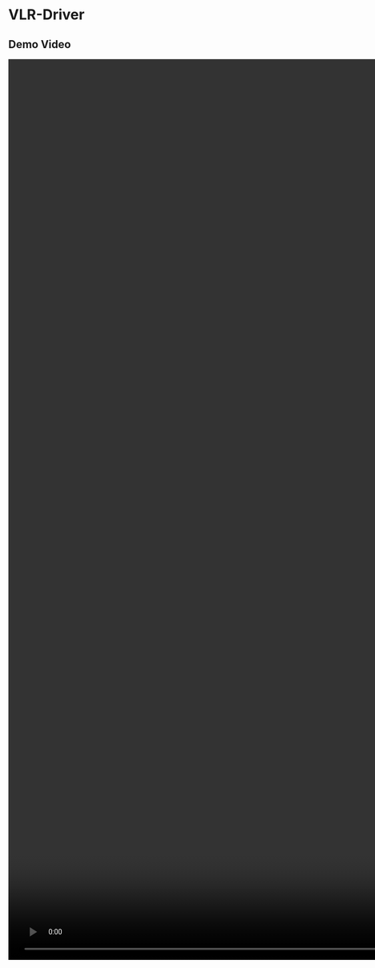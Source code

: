 # VLR-Driver

## Demo Video
<video src="[demo_video_1733_VLR_3.mp4](https://github.com/gaoshanliushui58/VLR-Driver/blob/main/demo_video_1733_VLR_3.mp4)" controls="controls" width="1600" height="1800"></video>
